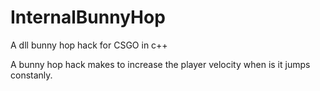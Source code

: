 # InternalBunnyHop

A dll bunny hop hack for CSGO in c++ 

A bunny hop hack makes to increase the player velocity when is it jumps constanly. 

